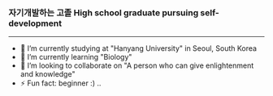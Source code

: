 ### **자기개발하는 고졸** High school graduate pursuing self-development
---
- 🔭 I’m currently studying at "Hanyang University" in Seoul, South Korea 
- 🌱 I’m currently learning "Biology"
- 👯 I’m looking to collaborate on "A person who can give enlightenment and knowledge"
- ⚡ Fun fact: beginner :) ..
